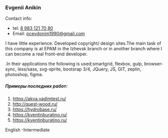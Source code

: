 <h3>Evgenii  Anikin</h3>
 Contact info: 
<ul>
 <li>tel: <a href="tel:89831217080">8 983 121 70 80</a></li>
 <li>Email: <a href="pcevdonim1990@mail.ru">pcevdonim1990@gmail.com</a></li>
</ul> 
<p> I have little experience. Developed copyright/ design sites.The main task of this company is at EPAM in the Izhevsk branch or in another branch where I can become a real front-end developer.</p>.In their applications the following is used;smartgrid, flexbox, gulp, browser-sync, less/sass, svg-sprite, bootsrap 3/4, JQuery, JS, GIT, zeplin, photoshop, figma. <h5>Примеры последних работ:</h5> <ol> <li><a href="https://akva.vadimtest.ru/" target="_blank">https://akva.vadimtest.ru/</a></li> <li><a href="http://quest-wood.ru/" target="_blank">http://quest-wood.ru/</a></li> <li><a href="https://hydrobase.ru/" target="_blank">https://hydrobase.ru/</a></li> <li><a href="https://kventinburatino.ru/" target="_blank">https://kventinburatino.ru/</a></li> <li><a href="https://kventinburatino.ru/" target="_blank">https://kventinburatino.ru/</a></li> 
</ol>
English -Intermediate
